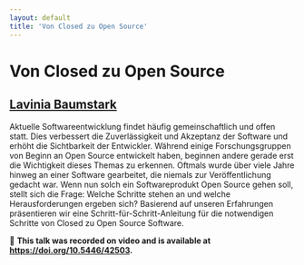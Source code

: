 ```yaml
---
layout: default
title: 'Von Closed zu Open Source'
---
```


# Von Closed zu Open Source

## [Lavinia Baumstark](../../speaker/CA8NEN/)

Aktuelle Softwareentwicklung findet häufig gemeinschaftlich und offen statt. Dies verbessert die Zuverlässigkeit und Akzeptanz der Software und erhöht die Sichtbarkeit der Entwickler. Während einige Forschungsgruppen von Beginn an Open Source entwickelt haben, beginnen andere gerade erst die Wichtigkeit dieses Themas zu erkennen. Oftmals wurde über viele Jahre hinweg an einer Software gearbeitet, die niemals zur Veröffentlichung gedacht war. Wenn nun solch ein Softwareprodukt Open Source gehen soll, stellt sich die Frage: Welche Schritte stehen an und welche Herausforderungen ergeben sich? Basierend auf unseren Erfahrungen präsentieren wir eine Schritt-für-Schritt-Anleitung für die notwendigen Schritte von Closed zu Open Source Software.

🎥 **This talk was recorded on video and is available at <https://doi.org/10.5446/42503>.**